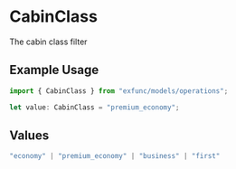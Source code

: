 # CabinClass

The cabin class filter

## Example Usage

```typescript
import { CabinClass } from "exfunc/models/operations";

let value: CabinClass = "premium_economy";
```

## Values

```typescript
"economy" | "premium_economy" | "business" | "first"
```